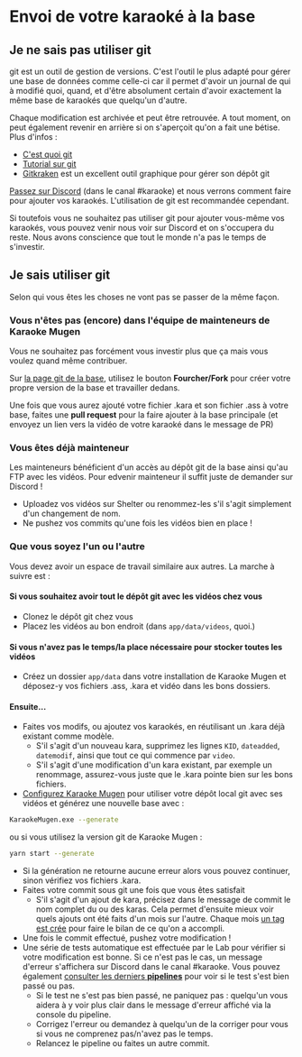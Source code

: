 # Envoi de votre karaoké à la base

## Je ne sais pas utiliser git

git est un outil de gestion de versions. C'est l'outil le plus adapté pour gérer une base de données comme celle-ci car il permet d'avoir un journal de qui à modifié quoi, quand, et d'être absolument certain d'avoir exactement la même base de karaokés que quelqu'un d'autre.

Chaque modification est archivée et peut être retrouvée. A tout moment, on peut également revenir en arrière si on s'aperçoit qu'on a fait une bétise. Plus d'infos :

- [C'est quoi git](http://putaindecode.io/fr/articles/git/)
- [Tutorial sur git](https://openclassrooms.com/courses/gerez-vos-codes-source-avec-git)
- [Gitkraken](http://www.gitkraken.com) est un excellent outil graphique pour gérer son dépôt git

[Passez sur Discord](https://discord.gg/a8dMYek) (dans le canal #karaoke) et nous verrons comment faire pour ajouter vos karaokés. L'utilisation de git est recommandée cependant.

Si toutefois vous ne souhaitez pas utiliser git pour ajouter vous-même vos karaokés, vous pouvez venir nous voir sur Discord et on s'occupera du reste. Nous avons conscience que tout le monde n'a pas le temps de s'investir.

## Je sais utiliser git

Selon qui vous êtes les choses ne vont pas se passer de la même façon.

### Vous n'êtes pas (encore) dans l'équipe de mainteneurs de Karaoke Mugen

Vous ne souhaitez pas forcément vous investir plus que ça mais vous voulez quand même contribuer.

Sur [la page git de la base](https://lab.shelter.moe/karaokemugen/karaokebase), utilisez le bouton **Fourcher/Fork** pour créer votre propre version de la base et travailler dedans.

Une fois que vous aurez ajouté votre fichier .kara et son fichier .ass à votre base, faites une **pull request** pour la faire ajouter à la base principale (et envoyez un lien vers la vidéo de votre karaoké dans le message de PR)

### Vous êtes déjà mainteneur

Les mainteneurs bénéficient d'un accès au dépôt git de la base ainsi qu'au FTP avec les vidéos. Pour edvenir mainteneur il suffit juste de demander sur Discord !

- Uploadez vos vidéos sur Shelter ou renommez-les s'il s'agit simplement d'un changement de nom.
- Ne pushez vos commits qu'une fois les vidéos bien en place !

### Que vous soyez l'un ou l'autre

Vous devez avoir un espace de travail similaire aux autres. La marche à suivre est :

#### Si vous souhaitez avoir tout le dépôt git avec les vidéos chez vous 

- Clonez le dépôt git chez vous
- Placez les vidéos au bon endroit (dans `app/data/videos`, quoi.)

#### Si vous n'avez pas le temps/la place nécessaire pour stocker toutes les vidéos

- Créez un dossier `app/data` dans votre installation de Karaoke Mugen et déposez-y vos fichiers .ass, .kara et vidéo dans les bons dossiers.

#### Ensuite...

- Faites vos modifs, ou ajoutez vos karaokés, en réutilisant un .kara déjà existant comme modèle.
  - S'il s'agit d'un nouveau kara, supprimez les lignes `KID`, `dateadded`, `datemodif`, ainsi que tout ce qui commence par `video`.
  - S'il s'agit d'une modification d'un kara existant, par exemple un renommage, assurez-vous juste que le .kara pointe bien sur les bons fichiers.
- [Configurez Karaoke Mugen](http://mugen.karaokes.moe/docs/user-guide/configuration/) pour utiliser votre dépôt local git avec ses vidéos et générez une nouvelle base avec :

```sh
KaraokeMugen.exe --generate
```

ou si vous utilisez la version git de Karaoke Mugen :

```sh
yarn start --generate
```

- Si la génération ne retourne aucune erreur alors vous pouvez continuer, sinon vérifiez vos fichiers .kara.
- Faites votre commit sous git une fois que vous êtes satisfait
  - S'il s'agit d'un ajout de kara, précisez dans le message de commit le nom complet du ou des karas. Cela permet d'ensuite mieux voir quels ajouts ont été faits d'un mois sur l'autre. Chaque mois [un tag est crée](https://lab.shelter.moe/karaokemugen/karaokebase/tags) pour faire le bilan de ce qu'on a accompli.
- Une fois le commit effectué, pushez votre modification !
- Une série de tests automatique est effectuée par le Lab pour vérifier si votre modification est bonne. Si ce n'est pas le cas, un message d'erreur s'affichera sur Discord dans le canal #karaoke. Vous pouvez également [consulter les derniers **pipelines**](https://lab.shelter.moe/karaokemugen/karaokebase/pipelines) pour voir si le test s'est bien passé ou pas.
  - Si le test ne s'est pas bien passé, ne paniquez pas : quelqu'un vous aidera à y voir plus clair dans le message d'erreur affiché via la console du pipeline.
  - Corrigez l'erreur ou demandez à quelqu'un de la corriger pour vous si vous ne comprenez pas/n'avez pas le temps.
  - Relancez le pipeline ou faites un autre commit.
